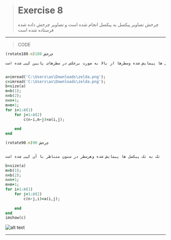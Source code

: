 > # Exercise 8
>
>  چرخش تصاویر پیکسل به پیکسل انجام شده است و تصاویر چرخش داده شده فرستاده شده است
>  
***
>CODE


```ruby
(rotate180.m)چرخش 180

تک به تک پیکسل ها پیمایش شده وسطرها از بالا به صورت برعکس در سطرهای پایین کپی شده است


a=imread('C:\Users\as\Downloads\zelda.png');
c=imread('C:\Users\as\Downloads\zelda.png');
b=size(a)
m=b(1);
n=b(2);
n=n+1;
m=m+1;
for i=1:b(1)
    for j=1:b(2)
        c(n-i,m-j)=a(i,j);
        
    end
end

(rotate90.m)چرخش 90


تک به تک پیکسل ها پیمایش شده وهرسطر در ستون متناظر با آن کپی شده است

b=size(a)
m=b(1);
n=b(2);
n=n+1;
m=m+1;
for i=1:b(1)
    for j=1:b(2)
        c(n-j,i)=a(i,j);
        
    end
end
imshow(c)
```
![alt text](https://github.com/semnan-university-ai/image-processing-class/blob/ec436b2073664290ac3f0508f72503ef8aa13683/excersiecs/alirezachaji/8/Exce08.png)
***




